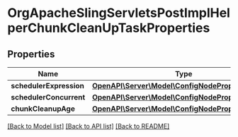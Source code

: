 # OrgApacheSlingServletsPostImplHelperChunkCleanUpTaskProperties

## Properties
Name | Type | Description | Notes
------------ | ------------- | ------------- | -------------
**schedulerExpression** | [**OpenAPI\Server\Model\ConfigNodePropertyString**](ConfigNodePropertyString.md) |  | [optional] 
**schedulerConcurrent** | [**OpenAPI\Server\Model\ConfigNodePropertyBoolean**](ConfigNodePropertyBoolean.md) |  | [optional] 
**chunkCleanupAge** | [**OpenAPI\Server\Model\ConfigNodePropertyInteger**](ConfigNodePropertyInteger.md) |  | [optional] 

[[Back to Model list]](../README.md#documentation-for-models) [[Back to API list]](../README.md#documentation-for-api-endpoints) [[Back to README]](../README.md)



